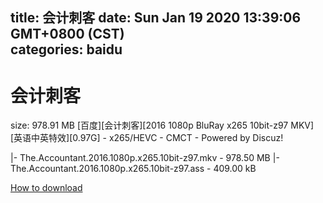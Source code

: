 
title: 会计刺客
date: Sun Jan 19 2020 13:39:06 GMT+0800 (CST)    
categories: baidu
---

# 会计刺客
size: 978.91 MB
 [百度][会计刺客][2016 1080p BluRay x265 10bit-z97 MKV][英语中英特效][0.97G] - x265/HEVC - CMCT - Powered by Discuz!
 
|- The.Accountant.2016.1080p.x265.10bit-z97.mkv - 978.50 MB
|- The.Accountant.2016.1080p.x265.10bit-z97.ass - 409.00 kB

[How to download](https://bpcam.bemobtrk.com/go/2ceec3aa-1ca2-46d6-b9ff-aaa5c184517c?jno=825)